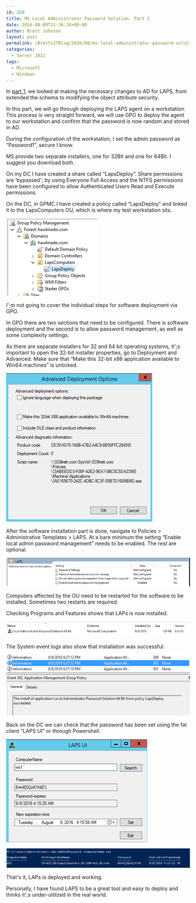 ```yaml
---
id: 320
title: MS Local Administrator Password Solution. Part 2
date: 2016-08-09T21:36:34+00:00
author: Brett Johnson
layout: post
permalink: /BrettsITBlog/2016/08/ms-local-administrator-password-solution-part-2/
categories:
  - Server 2012
tags:
  - Microsoft
  - Windows
---
```

In [part 1](https://sdbrett.com/BrettsITBlog/2016/06/ms-local-administrator-password-solution-part-1/), we looked at making the necessary changes to AD for LAPS, from extended the schema to modifying the object attribute security.

In this part, we will go through deploying the LAPS agent on a workstation. This process is very straight forward, we will use GPO to deploy the agent to our workstation and confirm that the password is now random and stored in AD.

During the configuration of the workstation, I set the admin password as &#8220;Password1&#8221;, secure I know.

MS provide two separate installers, one for 32Bit and one for 64Bit. I suggest you download both.

On my DC I have created a share called &#8220;LapsDeploy&#8221;. Share permissions are &#8216;bypassed'; by using Everyone Full Access and the NTFS permissions have been configured to allow Authenticated Users Read and Execute permissions.

On the DC, in GPMC I have created a policy called &#8220;LapsDeploy&#8221; and linked it to the LapsComputers OU, which is where my test workstation sits.

[![LAPS GPO](/assets/images/2016/08/Laps-GPO-Link.png)]({{site.url}}/assets/images/2016/08/Laps-GPO-Link.png)

I';m not going to cover the individual steps for software deployment via GPO.

In GPO there are two sections that need to be configured. There is software deployment and the second is to allow password management, as well as some complexity settings.

As there are separate installers for 32 and 64 bit operating systems, it';s important to open the 32-bit installer properties, go to Deployment and Advanced. Make sure that &#8220;Make this 32-bit x86 application available to Win64 machines&#8221; is unticked.

[![LAPS GPO x86](/assets/images/2016/08/Laps-GPO-x86.png)]({{site.url}}/assets/images/2016/08/Laps-GPO-x86.png)

After the software installation part is done, navigate to Policies > Administrative Templates > LAPS. At a bare minimum the setting &#8220;Enable local admin password management&#8221; needs to be enabled. The rest are optional.

[![LAPS Settings](/assets/images/2016/08/Laps-Setting-Management.png)]({{site.url}}/assets/images/2016/08/Laps-Setting-Management.png)

Computers affected by the OU need to be restarted for the software to be installed. Sometimes two restarts are required.

Checking Programs and Features shows that LAPs is now installed.

[![LAPS Installed](/assets/images/2016/08/Laps-installed.png)]({{site.url}}/assets/images/2016/08/Laps-installed.png)

The System event logs also show that installation was successful.

[![Event Logs](/assets/images/2016/08/Laps-Eventviewer.png)]({{site.url}}/assets/images/2016/08/Laps-Eventviewer.png)

Back on the DC we can check that the password has been set using the fat client &#8220;LAPS UI&#8221; or through Powershell.

[![LAPS Fat Client](/assets/images/2016/08/Laps-fat-client.png)]({{site.url}}/assets/images/2016/08/Laps-fat-client.png)

[![LAPS Password](/assets/images/2016/08/Laps-Password.png)]({{site.url}}/assets/images/2016/08/Laps-Password.png)

That's it, LAPs is deployed and working.

Personally, I have found LAPS to be a great tool and easy to deploy and thinks it';s under-utilized in the real world.